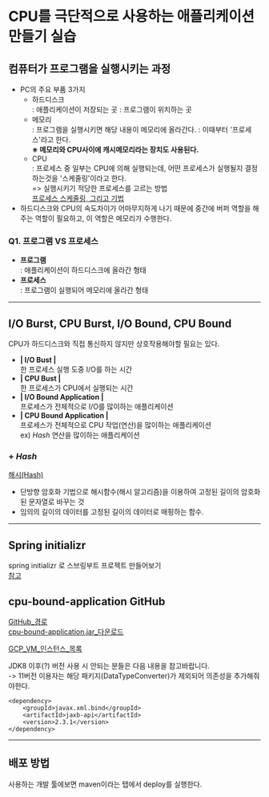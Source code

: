 # CPU를 극단적으로 사용하는 애플리케이션 만들기 실습

## 컴퓨터가 프로그램을 실행시키는 과정
* PC의 주요 부품 3가지
    - 하드디스크  
     : 애플리케이션이 저장되는 곳
     : 프로그램이 위치하는 곳
    - 메모리  
      : 프로그램을 실행시키면 해당 내용이 메모리에 올라간다.
      : 이때부터 '프로세스'라고 한다.  
      **※ 메모리와 CPU사이에 캐시메모리라는 장치도 사용된다.**
    - CPU  
      : 프로세스 중 일부는 CPU에 의해 실행되는데, 어떤 프로세스가 실행될지 결정하는것을 '스케줄링'이라고 한다.  
      => 실행시키기 적당한 프로세스를 고르는 방법  
      [프로세스 스케줄링, 그리고 기법](https://velog.io/@hax0r/%EC%84%A0%EC%A0%90%EB%B9%84%EC%84%A0%EC%A0%90-%ED%94%84%EB%A1%9C%EC%84%B8%EC%8A%A4-%EC%8A%A4%EC%BC%80%EC%A4%84%EB%A7%81)
* 하드디스크와 CPU의 속도차이가 어마무지하게 나기 때문에 중간에 버퍼 역할을 해 주는 역할이 필요하고, 이 역할은 메모리가 수행한다.
### Q1. 프로그램 VS 프로세스
* **프로그램**  
 : 애플리케이션이 하드디스크에 올라간 형태  
* **프로세스**  
 : 프로그램이 실행되어 메모리에 올라간 형태  

----

## I/O Burst, CPU Burst, I/O Bound, CPU Bound
CPU가 하드디스크와 직접 통신하지 않지만 상호작용해야할 필요는 있다.

* **| I/O Bust |**   
한 프로세스 실행 도중 I/O를 하는 시간
* **| CPU Bust |**  
한 프로세스가 CPU에서 실행되는 시간
* **| I/O Bound Application |**  
프로세스가 전체적으로 I/O를 많이하는 애플리케이션
* **| CPU Bound Application |**  
프로세스가 전체적으로 CPU 작업(연산)을 많이하는 애플리케이션  
 ex) _Hash_ 연산을 많이하는 애플리케이션

 ### + _Hash_
 [해시(Hash)](https://medium.com/@yeon22/crypto-%ED%95%B4%EC%8B%9C-hash-%EB%9E%80-6962be197523)  
  - 단방향 암호화 기법으로 해시함수(해시 알고리즘)을 이용하여 고정된 길이의 암호화된 문자열로 바꾸는 것
  - 임의의 길이의 데이터를 고정된 길이의 데이터로 매핑하는 함수.  

----

## Spring initializr  
spring initializr 로 스브링부트 프로젝트 만들어보기  
[참고](https://junho85.pe.kr/1616)

## cpu-bound-application GitHub
[GitHub_경로](https://github.com/lleellee0/cpu-bound-application)  
[cpu-bound-application.jar_다운로드](https://github.com/lleellee0/class101-files/raw/main/cpu-0.0.1-SNAPSHOT.jar)

[GCP_VM_인스턴스_목록](https://console.cloud.google.com/compute/instances?project=hip-bonito-304009&folder=&organizationId=)


JDK8 이후(?) 버전 사용 시 안되는 분들은 다음 내용을 참고바랍니다.  
-> 11버전 이용자는 해당 패키지(DataTypeConverter)가 제외되어 의존성을 추가해줘야한다.  

    <dependency>  
        <groupId>javax.xml.bind</groupId>
        <artifactId>jaxb-api</artifactId>
        <version>2.3.1</version>
    </dependency>

--------

## 배포 방법
사용하는 개발 툴에보면 maven이라는 탭에서 deploy를 실행한다.

